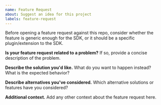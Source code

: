 ```yaml
---
name: Feature Request
about: Suggest an idea for this project
labels: feature-request
---
```


Before opening a feature request against this repo, consider whether the feature is generic enough for the SDK, or it should be a specific plugin/extension to the SDK.

**Is your feature request related to a problem?**
If so, provide a concise description of the problem.

**Describe the solution you'd like.**
What do you want to happen instead? What is the expected behavior?

**Describe alternatives you've considered.**
Which alternative solutions or features have you considered?

**Additional context.**
Add any other context about the feature request here.
